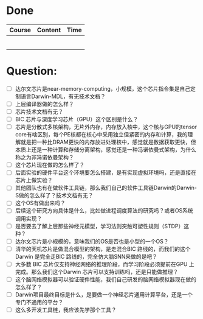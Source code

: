# Done
| Course | Content | Time |
| ------ | ------- | ---- |
|        |         |      |
|        |         |      |
|        |         |      |
|        |         |      |
|        |         |      |
|        |         |      |

# Question:
- [ ]  达尔文芯片是near-memory-computing，小规模，这个芯片指令集是自己定制语言Darwin-MDL，有无技术文档？
- [ ] 上层编译器做的怎么样？
- [ ] 芯片技术文档有无？
- [ ] BIC 芯片与深度学习芯片（GPU）这个区别是什么？
- [ ] 芯片是分散式多核架构，无片外内存，内存放入核中，这个核与GPU的tensor core有啥区别，每个PE核都在核心中采用独立但紧密的内存和计算，我的理解就是把一种比DRAM更快的内存放进处理核中，感觉就是数据获取更快，但本质上还是一种计算和存储分离架构，感觉还是一种冯诺依曼式架构，为什么称之为非冯诺依曼架构？
- [ ] 这个芯片现在做的怎么样了？
- [ ] 后面实验的硬件平台这个环境要怎么搭建，是有实现虚拟环境吗，还是直接在芯片上做实验？
- [ ] 其他团队也有在做软件工具链，那么我们自己的软件工具链Darwin的Darwin-S做的怎么样了？技术文档有无？
- [ ] 这个OS有做出来吗？
- [ ] 后续这个研究方向具体是什么，比如做进程调度算法的研究吗？或者OS系统调用实现？
- [ ] 是否要去了解上层那些神经元模型，学习法则突触可塑性规则（STDP）这种？
- [ ] 达尔文芯片是小规模的，意味我们的OS是否也是小型的一个OS？
- [ ] 清华的天机芯片是做混合模型的架构，是走混合BIC 路线的，而我们的这个Darwin 是完全走BIC 路线的，完全仿大脑SNN来做的是吧？
- [ ] 大多数 BIC 芯片仅支持神经网络的推理阶段，而学习阶段必须提前在GPU 上完成。那么我们这个Darwin 芯片可以支持训练吗，还是只能做推理？
- [ ] 这个脑网络模拟器可以验证硬件性能，我们自己研发的脑网络模拟器现在做的怎么样了？
- [ ] Darwin项目最终目标是什么，是要做一个神经芯片通用计算平台，还是一个专门不通用的平台？
- [ ] 这么多开发工具链，我应该先学那个工具？